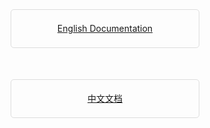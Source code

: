 
<style>
 .docs-en, .docs-zh {
   display: block;
   margin: 50px auto;
   border: 1px solid #ddd;
   border-radius: 5px;
   width: 300px;
   line-height: 60px;
   height: 60px;
   text-align: center;
 }
 .docs-en {
   margin-top: 120px;
 }
</style>
<a class="docs-en" href="en/">English Documentation</a>
<a class="docs-zh" href="zh/">中文文档</a>